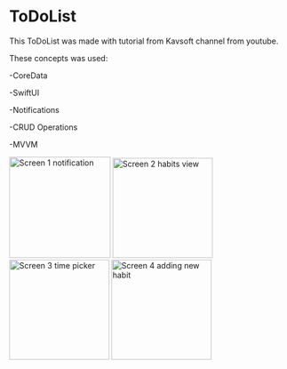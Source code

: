 # ToDoList
This ToDoList was made with tutorial from Kavsoft channel from youtube.

These concepts was used:

-CoreData

-SwiftUI

-Notifications

-CRUD Operations

-MVVM




<img width="182" alt="Screen 1 notification" src="https://user-images.githubusercontent.com/58412297/229587704-1487c22e-fcc3-4067-9c14-04e48b7f1e57.png"> <img width="180" alt="Screen 2 habits view" src="https://user-images.githubusercontent.com/58412297/229587738-d7763503-4671-4d91-9739-f3c111fe3220.png">
<img width="180" alt="Screen 3 time picker" src="https://user-images.githubusercontent.com/58412297/229587744-8a8d41b6-484a-4167-93e4-83671a3d54d9.png"> <img width="180" alt="Screen 4 adding new habit" src="https://user-images.githubusercontent.com/58412297/229587760-7894ccab-2d0b-4d81-b7dd-9728e0517199.png">
